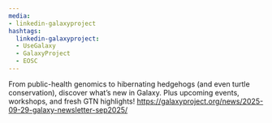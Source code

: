 ```yaml
---
media:
- linkedin-galaxyproject
hashtags:
  linkedin-galaxyproject:
  - UseGalaxy
  - GalaxyProject
  - EOSC
---
```

From public-health genomics to hibernating hedgehogs (and even turtle conservation), discover what’s new in Galaxy. Plus upcoming events, workshops, and fresh GTN highlights!
https://galaxyproject.org/news/2025-09-29-galaxy-newsletter-sep2025/